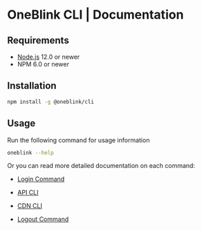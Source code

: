 # OneBlink CLI | Documentation

## Requirements

- [Node.js](https://nodejs.org/) 12.0 or newer
- NPM 6.0 or newer

## Installation

```sh
npm install -g @oneblink/cli
```

## Usage

Run the following command for usage information

```sh
oneblink --help
```

Or you can read more detailed documentation on each command:

- [Login Command](./login.md)

- [API CLI](./api/README.md)

- [CDN CLI](./cdn/README.md)

- [Logout Command](./logout.md)
